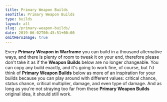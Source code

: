 ```yaml
---
title: Primary Weapon Builds
seoTitle: Primary Weapon Builds
type: builds
layout: all
slug: /primary-weapon-builds/
date: 2019-06-02T00:45:51+00:00
omitHeroImage: true
---
```

Every **Primary Weapon in Warframe** you can build in a thousand alternative ways, and there is plenty of room to tweak it on your end, therefore please don't take it as if the **Weapon Builds** below are no longer changeable. You can copy any build exactly, and it's going to work fine, of course, but I'd think of **Primary Weapon Builds** below as more of an inspiration for your builds because you can play around with different values: critical chance, status chance, critical multiplier, damage, and even type of damage. And as long as you're not straying too far from these **Primary Weapon Builds** original idea, it should still work.